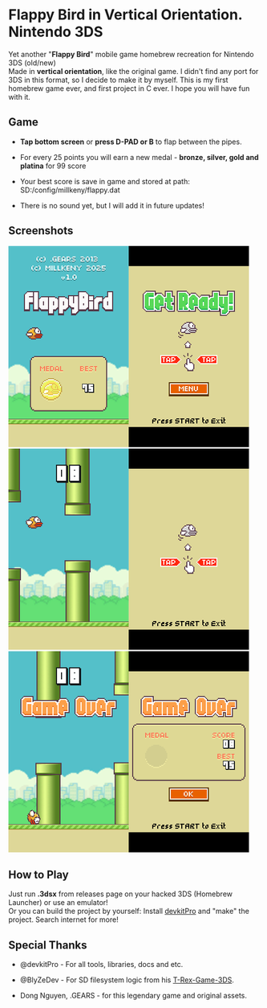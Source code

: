 # **Flappy Bird** in Vertical Orientation. **Nintendo 3DS**

Yet another "**Flappy Bird**" mobile game homebrew recreation for Nintendo 3DS (old/new)  
Made in **vertical orientation**, like the original game. I didn't find any port for 3DS in this format, so I decide to make it by myself. This is my first homebrew game ever, and first project in C ever. I hope you will have fun with it.

## Game

*   **Tap bottom screen** or **press D-PAD or B** to flap between the pipes.
    
*   For every 25 points you will earn a new medal - **bronze, silver, gold and platina** for 99 score
    
*   Your best score is save in game and stored at path: SD:/config/millkeny/flappy.dat
    
*   There is no sound yet, but I will add it in future updates!
    

## Screenshots

![1](/.page/1.png)  
![2](/.page/2.png)  
![3](/.page/3.png)

## How to Play

Just run **.3dsx** from releases page on your hacked 3DS (Homebrew Launcher) or use an emulator!  
Or you can build the project by yourself: Install [devkitPro](https://github.com/devkitPro/installer/releases) and "make" the project. Search internet for more!

## Special Thanks

*   @devkitPro - For all tools, libraries, docs and etc.
    
*   @BlyZeDev - For SD filesystem logic from his [T-Rex-Game-3DS](https://github.com/BlyZeDev/T-Rex-Game-3DS).
    
*   Dong Nguyen, .GEARS - for this legendary game and original assets.